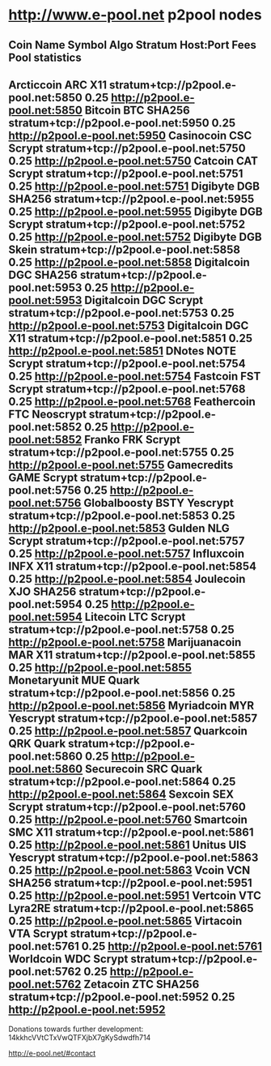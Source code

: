 http://www.e-pool.net   p2pool nodes
=================================================================================================================
Coin Name     	Symbol 	Algo 		Stratum Host:Port 						Fees 	Pool statistics
-----------------------------------------------------------------------------------------------------------------
Arcticcoin 		ARC 	X11 		stratum+tcp://p2pool.e-pool.net:5850 	0.25 	http://p2pool.e-pool.net:5850
Bitcoin 		BTC 	SHA256 		stratum+tcp://p2pool.e-pool.net:5950 	0.25 	http://p2pool.e-pool.net:5950
Casinocoin 		CSC 	Scrypt 		stratum+tcp://p2pool.e-pool.net:5750 	0.25 	http://p2pool.e-pool.net:5750
Catcoin 		CAT 	Scrypt 		stratum+tcp://p2pool.e-pool.net:5751 	0.25 	http://p2pool.e-pool.net:5751
Digibyte 		DGB 	SHA256 		stratum+tcp://p2pool.e-pool.net:5955 	0.25 	http://p2pool.e-pool.net:5955
Digibyte 		DGB 	Scrypt 		stratum+tcp://p2pool.e-pool.net:5752 	0.25 	http://p2pool.e-pool.net:5752
Digibyte 		DGB 	Skein 		stratum+tcp://p2pool.e-pool.net:5858 	0.25 	http://p2pool.e-pool.net:5858
Digitalcoin 		DGC 	SHA256 		stratum+tcp://p2pool.e-pool.net:5953 	0.25 	http://p2pool.e-pool.net:5953
Digitalcoin 		DGC 	Scrypt 		stratum+tcp://p2pool.e-pool.net:5753 	0.25 	http://p2pool.e-pool.net:5753
Digitalcoin 		DGC 	X11 		stratum+tcp://p2pool.e-pool.net:5851 	0.25 	http://p2pool.e-pool.net:5851
DNotes 	        	NOTE 	Scrypt 		stratum+tcp://p2pool.e-pool.net:5754 	0.25 	http://p2pool.e-pool.net:5754
Fastcoin 		FST 	Scrypt 		stratum+tcp://p2pool.e-pool.net:5768 	0.25 	http://p2pool.e-pool.net:5768
Feathercoin 		FTC 	Neoscrypt 	stratum+tcp://p2pool.e-pool.net:5852 	0.25 	http://p2pool.e-pool.net:5852
Franko 			FRK 	Scrypt 		stratum+tcp://p2pool.e-pool.net:5755 	0.25 	http://p2pool.e-pool.net:5755
Gamecredits 		GAME 	Scrypt 		stratum+tcp://p2pool.e-pool.net:5756 	0.25 	http://p2pool.e-pool.net:5756
Globalboosty 		BSTY 	Yescrypt 	stratum+tcp://p2pool.e-pool.net:5853 	0.25 	http://p2pool.e-pool.net:5853
Gulden 			NLG 	Scrypt 		stratum+tcp://p2pool.e-pool.net:5757 	0.25 	http://p2pool.e-pool.net:5757
Influxcoin 		INFX 	X11 		stratum+tcp://p2pool.e-pool.net:5854 	0.25 	http://p2pool.e-pool.net:5854
Joulecoin 		XJO 	SHA256 		stratum+tcp://p2pool.e-pool.net:5954 	0.25 	http://p2pool.e-pool.net:5954
Litecoin 		LTC 	Scrypt 		stratum+tcp://p2pool.e-pool.net:5758 	0.25 	http://p2pool.e-pool.net:5758
Marijuanacoin 		MAR 	X11 		stratum+tcp://p2pool.e-pool.net:5855 	0.25 	http://p2pool.e-pool.net:5855
Monetaryunit 		MUE 	Quark 		stratum+tcp://p2pool.e-pool.net:5856 	0.25 	http://p2pool.e-pool.net:5856
Myriadcoin 		MYR 	Yescrypt 	stratum+tcp://p2pool.e-pool.net:5857 	0.25 	http://p2pool.e-pool.net:5857
Quarkcoin 		QRK 	Quark 		stratum+tcp://p2pool.e-pool.net:5860 	0.25 	http://p2pool.e-pool.net:5860
Securecoin 		SRC 	Quark 		stratum+tcp://p2pool.e-pool.net:5864 	0.25 	http://p2pool.e-pool.net:5864
Sexcoin 		SEX 	Scrypt 		stratum+tcp://p2pool.e-pool.net:5760 	0.25 	http://p2pool.e-pool.net:5760
Smartcoin 		SMC 	X11 		stratum+tcp://p2pool.e-pool.net:5861 	0.25 	http://p2pool.e-pool.net:5861
Unitus 	        	UIS 	Yescrypt 	stratum+tcp://p2pool.e-pool.net:5863 	0.25 	http://p2pool.e-pool.net:5863
Vcoin 	        	VCN 	SHA256 		stratum+tcp://p2pool.e-pool.net:5951 	0.25 	http://p2pool.e-pool.net:5951
Vertcoin 		VTC 	Lyra2RE 	stratum+tcp://p2pool.e-pool.net:5865 	0.25 	http://p2pool.e-pool.net:5865
Virtacoin 		VTA 	Scrypt 		stratum+tcp://p2pool.e-pool.net:5761 	0.25 	http://p2pool.e-pool.net:5761
Worldcoin 		WDC 	Scrypt 		stratum+tcp://p2pool.e-pool.net:5762 	0.25 	http://p2pool.e-pool.net:5762
Zetacoin 		ZTC 	SHA256 		stratum+tcp://p2pool.e-pool.net:5952 	0.25 	http://p2pool.e-pool.net:5952
-----------------------------------------------------------------------------------------------------------------

Donations towards further development: 14kkhcVVtCTxVwQTFXjbX7gKySdwdfh714 
    
http://e-pool.net/#contact



